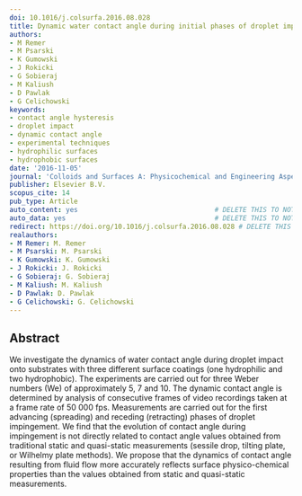 ```yaml
---
doi: 10.1016/j.colsurfa.2016.08.028
title: Dynamic water contact angle during initial phases of droplet impingement
authors:
- M Remer
- M Psarski
- K Gumowski
- J Rokicki
- G Sobieraj
- M Kaliush
- D Pawlak
- G Celichowski
keywords:
- contact angle hysteresis
- droplet impact
- dynamic contact angle
- experimental techniques
- hydrophilic surfaces
- hydrophobic surfaces
date: '2016-11-05'
journal: 'Colloids and Surfaces A: Physicochemical and Engineering Aspects'
publisher: Elsevier B.V.
scopus_cite: 14
pub_type: Article
auto_content: yes                                  # DELETE THIS TO NOT AUTO GENERATE CONTENT
auto_data: yes                                     # DELETE THIS TO NOT AUTO GENERATE METADATA
redirect: https://doi.org/10.1016/j.colsurfa.2016.08.028 # DELETE THIS TO NOT REDIRECT
realauthors:
- M Remer: M. Remer
- M Psarski: M. Psarski
- K Gumowski: K. Gumowski
- J Rokicki: J. Rokicki
- G Sobieraj: G. Sobieraj
- M Kaliush: M. Kaliush
- D Pawlak: D. Pawlak
- G Celichowski: G. Celichowski
---
```



## Abstract
We investigate the dynamics of water contact angle during droplet impact onto substrates with three different surface coatings (one hydrophilic and two hydrophobic). The experiments are carried out for three Weber numbers (We) of approximately 5, 7 and 10. The dynamic contact angle is determined by analysis of consecutive frames of video recordings taken at a frame rate of 50 000 fps. Measurements are carried out for the first advancing (spreading) and receding (retracting) phases of droplet impingement. We find that the evolution of contact angle during impingement is not directly related to contact angle values obtained from traditional static and quasi-static measurements (sessile drop, tilting plate, or Wilhelmy plate methods). We propose that the dynamics of contact angle resulting from fluid flow more accurately reflects surface physico-chemical properties than the values obtained from static and quasi-static measurements.
